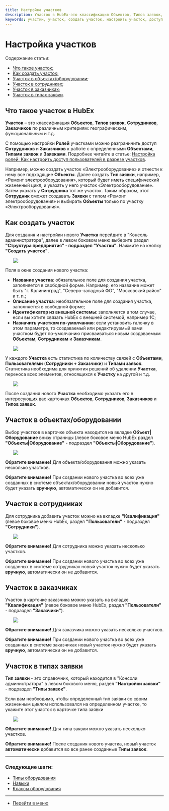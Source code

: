```yaml
---
title: Настройка участков
description: Участок в HubEx-это классификация Объектов, Типов заявок, Сотрудников и Заказчиков. Создать и настроить участки можно в консоли администрирования Структура предприятия-Участки. Укажите новый участок в карточках Объектов, Типов заявок, Сотрудников и Заказчиков и настройте роли (доступ по участкам).
keywords: участки, участок, создать участок, настроить участок, доступ в разрезе участков, hubex, хабекс, хубекс, хабикс
---
```


<h1>Настройка участков</h1>

<html lang="ru">
<meta charset="utf-8">

<p>Содержание статьи:</p>

<ul>
    <li><a href="#place1">Что такое участок;</a></li>
    <li><a href="#place2">Как создать участок;</a></li>
    <li><a href="#place3">Участок в объектах/оборудовании</a>;</li>
    <li><a href="#place4">Участок в сотрудниках</a>;</li>
    <li><a href="#place5">Участок в заказчиках</a>;</li>
    <li><a href="#place6">Участок в типах заявки</a>.</li>

</ul>
</html>

<body>

<h2 id="place1">Что такое участок в HubEx</h2>

<p><strong>Участок</strong> – это классификация <strong>Объектов</strong>, <strong>Типов заявок</strong>, <strong>Сотрудников</strong>, <strong>Заказчиков</strong> по различным критериям: географическим, функциональным и т.д.</p>
<p>С помощью настройки <strong>Ролей</strong> участками можно разграничить доступ <strong>Сотрудников</strong> и <strong>Заказчиков</strong> к работе с определенными <strong>Объектами</strong>, <strong>Типами заявок</strong> и <strong>Заявками</strong>. Подробнее читайте в статье: <a href="https://wiki.hubex.ru/docs/FAQ/RU/admin/Roles.html#exrole">Настройка ролей: Как настроить доступ пользователей в разрезе участков</a>.</p>
<p>Например, можно создать участок «Электрооборудование» и отнести к нему все подходящие <strong>Объекты</strong>. Далее создать <strong>Тип заявки</strong>, например, «Ремонт электрооборудования», который будет иметь специфический жизненный цикл, и указать у него участок «Электрооборудование». Затем указать у <strong>Сотрудника</strong> тот же участок. Таким образом, этот <strong>Сотрудник</strong> сможет создавать <strong>Заявки</strong> с типом «Ремонт электрооборудования» и выбирать <strong>Объекты</strong> только по участку «Электрооборудования».</p>

<h2 id="place2">Как создать участок</h2>

<p>Для создания и настройки нового <Strong>Участка</Strong> перейдите в "Консоль администратора", далее в левом боковом меню выберите раздел <Strong>"Структура предприятия" - подраздел "Участки"</Strong>. Нажмите на кнопку <Strong>"Создать участок"</Strong>.</p>
<div> <img style="margin: 0 auto; display: block; max-width: 90%;" src="/attachments/images/FAQ/ADMIN/Places/Places.jpg"/> </div>

<p>Поля в окне создания нового участка:</p>

<ul>
    <li><strong>Название участка</strong>: обязательное поле для создания участка, заполняется в свободной форме. Например, его название может быть "г. Калининград", "Северо-западный ФО", "Московский район" и т. п.;</li>
    <li><strong>Описание участка</strong>: необязательное поле для создания участка, заполняется в свободной форме;</li>
    <li><strong>Идентификатор из внешней системы</strong>: заполняется в том случае, если вы хотите связать HubEx с внешней системой, например 1С;</li>
    <li><strong>Назначить участком по-умолчанию</strong>: если установить галочку в этом параметре, то создаваемый или редактируемый вами участком будет по-умолчанию присваиваться новым создаваемым <strong>Объектам</strong>, <strong>Сотрудникам</strong> и <strong>Заказчикам</strong>.</li>
</ul>

<div> <img style="margin: 0 auto; display: block; max-width: 90%;" src="/attachments/images/FAQ/ADMIN/Places/NewPlace.jpg"/> </div>

<p>У каждого <Strong>Участка</Strong> есть статистика по количеству связей с <Strong>Объектами</Strong>, <Strong>Пользователями</Strong> (<Strong>Сотрудники + Заказчики</Strong>) и <Strong>Типами заявок</Strong>. Статистика необходима для принятия решений об удалении <Strong>Участка</Strong>, переноса всех элементов, относящихся к <Strong>Участку</Strong> на другой и т.д.</p>
<div> <img style="margin: 0 auto; display: block; max-width: 90%;" src="/attachments/images/FAQ/ADMIN/Places/Statistic.jpg"/> </div>

<p> После создания нового <strong>Участка</strong> необходимо указать его в интересующих вас карточках <Strong>Объектов</Strong>, <Strong>Сотрудников</Strong>, <Strong>Заказчиков</Strong> и <Strong>Типов заявок</Strong>.</p>

<h2 id="place3">Участок в объектах/оборудовании</h2>

<p>Выбор участков в карточке объекта находится на вкладке <Strong>Объект|Оборудование</Strong> внизу страницы (левое боковое меню HubEx раздел <Strong>"Объекты|Оборудование"</Strong> - подраздел <Strong>"Объекты|Оборудование"</Strong>).</p>
<div> <img style="margin: 0 auto; display: block; max-width: 90%;" src="/attachments/images/FAQ/ADMIN/Places/Object.jpg"/> </div>

<p><strong>Обратите внимание!</strong> Для объекта/оборудования можно указать несколько участков.</p>

<p><strong>Обратите внимание!</strong> При создании нового участка во всех уже созданных в системе объектах/оборудовании новый участок нужно будет указать <strong>вручную</strong>, автоматически он не добавится.</p>

<h2 id="place4">Участок в сотрудниках</h2>

<p>Для сотрудника добавить участок можно на вкладке <Strong>"Квалификация"</Strong> (левое боковое меню HubEx, раздел <Strong>"Пользователи"</Strong> - подраздел <Strong>"Сотрудники"</Strong>).</p>
<div> <img style="margin: 0 auto; display: block; max-width: 90%;" src="/attachments/images/FAQ/ADMIN/Places/Employee.jpg"/> </div>

<p><strong>Обратите внимание!</strong> Для cотрудника можно указать несколько участков.</p>

<p><strong>Обратите внимание!</strong> При создании нового участка во всех уже созданных в системе сотрудниках новый участок нужно будет указать <strong>вручную</strong>, автоматически он не добавится.</p>

<h2 id="place5">Участок в заказчиках</h2>

<p>Участок в карточке заказчика можно указать на вкладке <Strong>"Квалификация"</Strong> (левое боковое меню HubEx, раздел <Strong>"Пользователи"</Strong> - подраздел <Strong>"Заказчики"</Strong>).</p>
<div> <img style="margin: 0 auto; display: block; max-width: 90%;" src="/attachments/images/FAQ/ADMIN/Places/Customer.jpg"/> </div>

<p><strong>Обратите внимание!</strong> Для заказчика можно указать несколько участков.</p>

<p><strong>Обратите внимание!</strong> При создании нового участка во всех уже созданных в системе заказчиках новый участок нужно будет указать <strong>вручную</strong>, автоматически он не добавится.</p>

<h2 id="place5">Участок в типах заявки</h2>

<p><Strong>Тип заявки</Strong> - это справочник, который находится в "Консоли администратора" в левом бокового меню, раздел <Strong>"Настройки заявки"</Strong> - подраздел <Strong>"Типы заявок"</Strong>.</p>

<p>Если вам необходимо, чтобы определенный тип заявки со своим жизненным циклом использовался на определенном участке, то укажите этот участок в карточке типа заявки</p>

<div> <img style="margin: 0 auto; display: block; max-width: 90%;" src="/attachments/images/FAQ/ADMIN/Places/Type.jpg"/> </div>

<p><strong>Обратите внимание!</strong> Для типа заявки можно указать несколько участков.</p>

<p><strong>Обратите внимание!</strong> После создания нового участка, новый участок <strong>автоматически</strong> добавится во все ранее созданные <Strong>Типы заявок</Strong>.</p>

</body>


___
### Следующие шаги:
- [Типы оборудования](./ObjectsType.md)
- [Навыки](./Skills.md)
- [Классы оборудования](./ObjectClass.md)

____
- [Перейти в меню](http://wiki.hubex.ru)